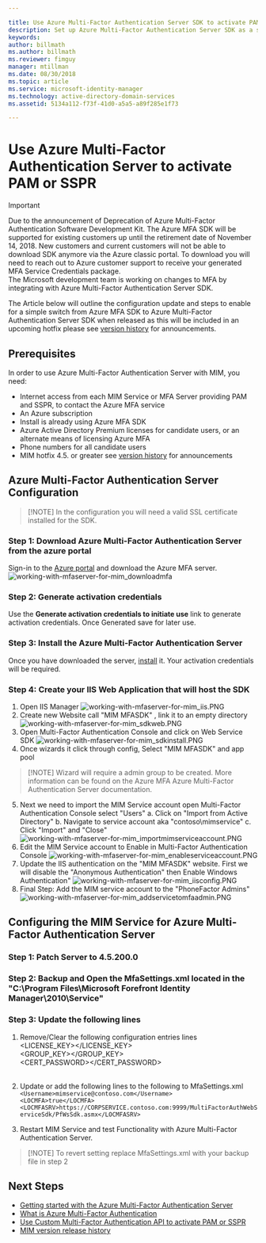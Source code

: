 ```yaml
---

title: Use Azure Multi-Factor Authentication Server SDK to activate PAM or SSPR Scenarios | Microsoft Docs
description: Set up Azure Multi-Factor Authentication Server SDK as a second layer of security when your users activate roles in Privileged Access Management and Self Service Password Reset.
keywords:
author: billmath
ms.author: billmath
ms.reviewer: fimguy
manager: mtillman
ms.date: 08/30/2018
ms.topic: article
ms.service: microsoft-identity-manager
ms.technology: active-directory-domain-services
ms.assetid: 5134a112-f73f-41d0-a5a5-a89f285e1f73

---
```


# Use Azure Multi-Factor Authentication Server to activate PAM or SSPR
> [!IMPORTANT]
> Due to the announcement of Deprecation of Azure Multi-Factor Authentication Software Development Kit. The Azure MFA SDK will be supported for existing customers up until the retirement date of November 14, 2018. New customers and current customers will not be able to download SDK anymore via the Azure classic portal. To download you will need to reach out to Azure customer support to receive your generated MFA Service Credentials package. <br> The Microsoft development team is working on changes to MFA by integrating with Azure Multi-Factor Authentication Server SDK.

The Article below will outline the configuration update and steps to enable for a simple switch from Azure MFA SDK to Azure Multi-Factor Authentication Server SDK when released as this will be included in an upcoming hotfix please see [version history](/reference/version-history.md) for announcements. 

## Prerequisites

In order to use Azure Multi-Factor Authentication Server with MIM, you need:

- Internet access from each MIM Service or MFA Server providing PAM and SSPR, to contact the Azure MFA service
- An Azure subscription
- Install is already using Azure MFA SDK
- Azure Active Directory Premium licenses for candidate users, or an alternate means of licensing Azure MFA
- Phone numbers for all candidate users
- MIM hotfix 4.5. or greater see [version history](/reference/version-history.md) for announcements

## Azure Multi-Factor Authentication Server Configuration 
>[!NOTE] In the configuration you will need a valid SSL certificate installed for the SDK. 

### Step 1: Download Azure Multi-Factor Authentication Server from the azure portal 
Sign-in to the [Azure portal](https://portal.azure.com/) and download the Azure MFA server.
![working-with-mfaserver-for-mim_downloadmfa](media/working-with-mfaserver-for-mim/working-with-mfaserver-for-mim_downloadmfa.PNG)

### Step 2: Generate activation credentials
Use the **Generate activation credentials to initiate use** link to generate activation credentials. Once Generated save for later use.

### Step 3: Install the Azure Multi-Factor Authentication Server
Once you have downloaded the server, [install](https://docs.microsoft.com/en-us/azure/active-directory/authentication/howto-mfaserver-deploy#install-and-configure-the-mfa-server) it.  Your activation credentials will be required. 

### Step 4: Create your IIS Web Application that will host the SDK
1. Open IIS Manager
![working-with-mfaserver-for-mim_iis.PNG](media/working-with-mfaserver-for-mim/working-with-mfaserver-for-mim_iis.PNG)
2.  Create new Website call "MIM MFASDK" , link it to an empty directory 
![working-with-mfaserver-for-mim_sdkweb.PNG](media/working-with-mfaserver-for-mim/working-with-mfaserver-for-mim_sdkweb.PNG)
3. Open Multi-Factor Authentication Console and click on Web Service SDK
![working-with-mfaserver-for-mim_sdkinstall.PNG](media/working-with-mfaserver-for-mim/working-with-mfaserver-for-mim_sdkinstall.PNG)
4. Once wizards it click through config, Select "MIM MFASDK" and app pool
>[!NOTE] Wizard will require a admin group to be created. More information can be found on the Azure MFA Azure Multi-Factor Authentication Server documentation.
5. Next we need to import the MIM Service account open Multi-Factor Authentication Console select "Users"
    a. Click on "Import from Active Directory"
    b. Navigate to service account aka "contoso\mimservice"
    c. Click "Import" and "Close"
   ![working-with-mfaserver-for-mim_importmimserviceaccount.PNG](media/working-with-mfaserver-for-mim/working-with-mfaserver-for-mim_importmimserviceaccount.PNG) 
6. Edit the MIM Service account to Enable in Multi-Factor Authentication Console
![working-with-mfaserver-for-mim_enableserviceaccount.PNG](media/working-with-mfaserver-for-mim/working-with-mfaserver-for-mim_enableserviceaccount.PNG)
7. Update the IIS authentication on the "MIM MFASDK" website. First we will disable the "Anonymous Authentication" then Enable Windows Authentication"
![working-with-mfaserver-for-mim_iisconfig.PNG](media/working-with-mfaserver-for-mim/working-with-mfaserver-for-mim_iisconfig.PNG)
8. Final Step: Add the MIM service account to the "PhoneFactor Admins"
![working-with-mfaserver-for-mim_addservicetomfaadmin.PNG](media/working-with-mfaserver-for-mim/working-with-mfaserver-for-mim_addservicetomfaadmin.PNG)

## Configuring the MIM Service for Azure Multi-Factor Authentication Server 

### Step 1: Patch Server to 4.5.200.0
 
### Step 2: Backup and Open the MfaSettings.xml located in the "C:\Program Files\Microsoft Forefront Identity Manager\2010\Service"

### Step 3: Update the following lines
1. Remove/Clear the following configuration entries lines <br>
<LICENSE_KEY></LICENSE_KEY><br>
<GROUP_KEY></GROUP_KEY><br>
<CERT_PASSWORD></CERT_PASSWORD><br>
<CertFilePath></CertFilePath><br>

2. Update or add the following lines to the following to MfaSettings.xml <br>
`<Username>mimservice@contoso.com</Username>` <br>
`<LOCMFA>true</LOCMFA>`<br>
`<LOCMFASRV>https://CORPSERVICE.contoso.com:9999/MultiFactorAuthWebServiceSdk/PfWsSdk.asmx</LOCMFASRV>`

3. Restart MIM Service and test Functionality with Azure Multi-Factor Authentication Server.
>[!NOTE] To revert setting replace MfaSettings.xml with your backup file in step 2


## Next Steps

-    [Getting started with the Azure Multi-Factor Authentication Server](https://docs.microsoft.com/en-us/azure/active-directory/authentication/howto-mfaserver-deploy)
- [What is Azure Multi-Factor Authentication](https://docs.microsoft.com/azure/multi-factor-authentication/multi-factor-authentication)
- [Use Custom Multi-Factor Authentication API to activate PAM or SSPR](Working-with-custommfaserver-for-mim.md)
- [MIM version release history](./reference/version-history.md)